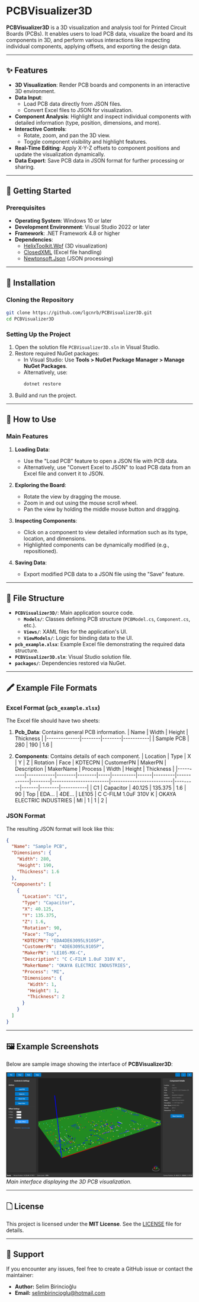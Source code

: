 # PCBVisualizer3D

**PCBVisualizer3D** is a 3D visualization and analysis tool for Printed Circuit Boards (PCBs). It enables users to load PCB data, visualize the board and its components in 3D, and perform various interactions like inspecting individual components, applying offsets, and exporting the design data.

---

## ✨ Features

- **3D Visualization**: Render PCB boards and components in an interactive 3D environment.
- **Data Input**:
  - Load PCB data directly from JSON files.
  - Convert Excel files to JSON for visualization.
- **Component Analysis**: Highlight and inspect individual components with detailed information (type, position, dimensions, and more).
- **Interactive Controls**:
  - Rotate, zoom, and pan the 3D view.
  - Toggle component visibility and highlight features.
- **Real-Time Editing**: Apply X-Y-Z offsets to component positions and update the visualization dynamically.
- **Data Export**: Save PCB data in JSON format for further processing or sharing.

---

## 🔧 Getting Started

### Prerequisites

- **Operating System**: Windows 10 or later
- **Development Environment**: Visual Studio 2022 or later
- **Framework**: .NET Framework 4.8 or higher
- **Dependencies**:
  - [HelixToolkit.Wpf](https://github.com/helix-toolkit/helix-toolkit) (3D visualization)
  - [ClosedXML](https://github.com/ClosedXML/ClosedXML) (Excel file handling)
  - [Newtonsoft.Json](https://www.newtonsoft.com/json) (JSON processing)

---

## 🚀 Installation

### Cloning the Repository

```bash
git clone https://github.com/lgcnrb/PCBVisualizer3D.git
cd PCBVisualizer3D
```

### Setting Up the Project

1. Open the solution file `PCBVisualizer3D.sln` in Visual Studio.
2. Restore required NuGet packages:
   - In Visual Studio: Use **Tools > NuGet Package Manager > Manage NuGet Packages**.
   - Alternatively, use:
     ```bash
     dotnet restore
     ```
3. Build and run the project.

---

## 🐝 How to Use

### Main Features

1. **Loading Data**:
   - Use the "Load PCB" feature to open a JSON file with PCB data.
   - Alternatively, use "Convert Excel to JSON" to load PCB data from an Excel file and convert it to JSON.

2. **Exploring the Board**:
   - Rotate the view by dragging the mouse.
   - Zoom in and out using the mouse scroll wheel.
   - Pan the view by holding the middle mouse button and dragging.

3. **Inspecting Components**:
   - Click on a component to view detailed information such as its type, location, and dimensions.
   - Highlighted components can be dynamically modified (e.g., repositioned).

4. **Saving Data**:
   - Export modified PCB data to a JSON file using the "Save" feature.

---

## 📂 File Structure

- **`PCBVisualizer3D/`**: Main application source code.
  - **`Models/`**: Classes defining PCB structure (`PCBModel.cs`, `Component.cs`, etc.).
  - **`Views/`**: XAML files for the application's UI.
  - **`ViewModels/`**: Logic for binding data to the UI.
- **`pcb_example.xlsx`**: Example Excel file demonstrating the required data structure.
- **`PCBVisualizer3D.sln`**: Visual Studio solution file.
- **`packages/`**: Dependencies restored via NuGet.

---

## 🖍 Example File Formats

### Excel Format (`pcb_example.xlsx`)

The Excel file should have two sheets:
1. **Pcb_Data**: Contains general PCB information.
   | Name         | Width  | Height | Thickness |
   |--------------|--------|--------|-----------|
   | Sample PCB   | 280    | 190    | 1.6       |

2. **Components**: Contains details of each component.
   | Location | Type       | X      | Y      | Z   | Rotation | Face | KDTECPN | CustomerPN | MakerPN | Description            | MakerName                | Process | Width | Height | Thickness |
   |----------|------------|--------|--------|-----|----------|------|---------|------------|--------|------------------------|--------------------------|---------|-------|--------|-----------|
   | C1       | Capacitor  | 40.125 | 135.375 | 1.6 | 90       | Top  | EDA...  | 4DE...     | LE105  | C C-FILM 1.0uF 310V K | OKAYA ELECTRIC INDUSTRIES | MI      | 1     | 1      | 2         |

### JSON Format

The resulting JSON format will look like this:
```json
{
  "Name": "Sample PCB",
  "Dimensions": {
    "Width": 280,
    "Height": 190,
    "Thickness": 1.6
  },
  "Components": [
    {
      "Location": "C1",
      "Type": "Capacitor",
      "X": 40.125,
      "Y": 135.375,
      "Z": 1.6,
      "Rotation": 90,
      "Face": "Top",
      "KDTECPN": "EDA4DE63095L9105P",
      "CustomerPN": "4DE63095L9105P",
      "MakerPN": "LE105-MX-C",
      "Description": "C C-FILM 1.0uF 310V K",
      "MakerName": "OKAYA ELECTRIC INDUSTRIES",
      "Process": "MI",
      "Dimensions": {
        "Width": 1,
        "Height": 1,
        "Thickness": 2
      }
    }
  ]
}
```

---

## 🖼 Example Screenshots

Below are sample image showing the interface of **PCBVisualizer3D**:

![PCBVisualizer3D Main View](images/pcb_visualizer_main.png)
*Main interface displaying the 3D PCB visualization.*

---

## 🗋 License

This project is licensed under the **MIT License**. See the [LICENSE](LICENSE) file for details.

---

## 🙋 Support

If you encounter any issues, feel free to create a GitHub issue or contact the maintainer:

- **Author:** Selim Birincioğlu  
- **Email:** selimbirincioglu@hotmail.com
